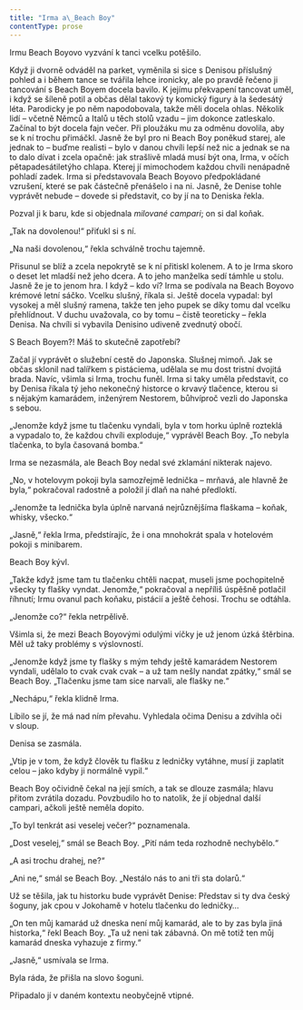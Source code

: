 ```yaml
---
title: "Irma a\_Beach Boy"
contentType: prose
---
```


Irmu Beach Boyovo vyzvání k tanci vcelku potěšilo.

  

Když ji dvorně odváděl na parket, vyměnila si sice s Denisou příslušný pohled a i během tance se tvářila lehce ironicky, ale po pravdě řečeno ji tancování s Beach Boyem docela bavilo. K jejímu překvapení tancovat uměl, i když se šíleně potil a občas dělal takový ty komický figury à la šedesátý léta. Parodicky je po něm napodobovala, takže měli docela ohlas. Několik lidí – včetně Němců a Italů u těch stolů vzadu – jim dokonce zatleskalo. Začínal to být docela fajn večer. Při ploužáku mu za odměnu dovolila, aby se k ní trochu přimáčkl. Jasně že byl pro ni Beach Boy poněkud starej, ale jednak to – buďme realisti – bylo v danou chvíli lepší než nic a jednak se na to dalo dívat i zcela opačně: jak strašlivě mladá musí být ona, Irma, v očích pětapadesátiletýho chlapa. Kterej jí mimochodem každou chvíli nenápadně pohladí zadek. Irma si představovala Beach Boyovo předpokládané vzrušení, které se pak částečně přenášelo i na ni. Jasně, že Denise tohle vyprávět nebude – dovede si představit, co by jí na to Deniska řekla.

Pozval ji k baru, kde si objednala _milované campari_; on si dal koňak.

„Tak na dovolenou!“ přiťukl si s ní.

„Na naši dovolenou,“ řekla schválně trochu tajemně.

Přisunul se blíž a zcela nepokrytě se k ní přitiskl kolenem. A to je Irma skoro o deset let mladší než jeho dcera. A to jeho manželka sedí támhle u stolu. Jasně že je to jenom hra. I když – kdo ví? Irma se podívala na Beach Boyovo krémové letní sáčko. Vcelku slušný, říkala si. Ještě docela vypadal: byl vysokej a měl slušný ramena, takže ten jeho pupek se díky tomu dal vcelku přehlídnout. V duchu uvažovala, co by tomu – čistě teoreticky – řekla Denisa. Na chvíli si vybavila Denisino udiveně zvednutý obočí.

S Beach Boyem?! Máš to skutečně zapotřebí?

Začal jí vyprávět o služební cestě do Japonska. Slušnej mimoň. Jak se občas sklonil nad talířkem s pistáciema, udělala se mu dost tristní dvojitá brada. Navíc, všimla si Irma, trochu funěl. Irma si taky uměla představit, co by Denisa říkala tý jeho nekonečný historce o krvavý tlačence, kterou si s nějakým kamarádem, inženýrem Nestorem, bůhvíproč vezli do Japonska s sebou.

„Jenomže když jsme tu tlačenku vyndali, byla v tom horku úplně rozteklá a vypadalo to, že každou chvíli exploduje,“ vyprávěl Beach Boy. „To nebyla tlačenka, to byla časovaná bomba.“

Irma se nezasmála, ale Beach Boy nedal své zklamání nikterak najevo.

„No, v hotelovym pokoji byla samozřejmě lednička – mrňavá, ale hlavně že byla,“ pokračoval radostně a položil jí dlaň na nahé předloktí.

„Jenomže ta lednička byla úplně narvaná nejrůznějšíma flaškama – koňak, whisky, všecko.“

„Jasně,“ řekla Irma, předstírajíc, že i ona mnohokrát spala v hotelovém pokoji s minibarem.

Beach Boy kývl.

„Takže když jsme tam tu tlačenku chtěli nacpat, museli jsme pochopitelně všecky ty flašky vyndat. Jenomže,“ pokračoval a nepříliš úspěšně potlačil říhnutí; Irmu ovanul pach koňaku, pistácií a ještě čehosi. Trochu se odtáhla.

„Jenomže co?“ řekla netrpělivě.

Všimla si, že mezi Beach Boyovými odulými víčky je už jenom úzká štěrbina. Měl už taky problémy s výslovností.

„Jenomže když jsme ty flašky s mým tehdy ještě kamarádem Nestorem vyndali, udělalo to cvak cvak cvak – a už tam nešly nandat zpátky,“ smál se Beach Boy. „Tlačenku jsme tam sice narvali, ale flašky ne.“

„Nechápu,“ řekla klidně Irma.

Líbilo se jí, že má nad ním převahu. Vyhledala očima Denisu a zdvihla oči v sloup.

Denisa se zasmála.

„Vtip je v tom, že když člověk tu flašku z ledničky vytáhne, musí ji zaplatit celou – jako kdyby ji normálně vypil.“

Beach Boy očividně čekal na její smích, a tak se dlouze zasmála; hlavu přitom zvrátila dozadu. Povzbudilo ho to natolik, že jí objednal další campari, ačkoli ještě neměla dopito.

„To byl tenkrát asi veselej večer?“ poznamenala.

„Dost veselej,“ smál se Beach Boy. „Pití nám teda rozhodně nechybělo.“

„A asi trochu drahej, ne?“

„Ani ne,“ smál se Beach Boy. „Nestálo nás to ani tři sta dolarů.“

Už se těšila, jak tu historku bude vyprávět Denise: Představ si ty dva český šoguny, jak cpou v Jokohamě v hotelu tlačenku do ledničky…

„On ten můj kamarád už dneska není můj kamarád, ale to by zas byla jiná historka,“ řekl Beach Boy. „Ta už neni tak zábavná. On mě totiž ten můj kamarád dneska vyhazuje z firmy.“

„Jasně,“ usmívala se Irma.

Byla ráda, že přišla na slovo šoguni.

Připadalo jí v daném kontextu neobyčejně vtipné.
